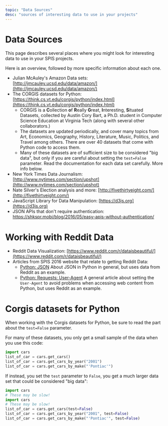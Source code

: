 ```yaml
---
topic: "Data Sources"
desc: "sources of interesting data to use in your projects"
---
```


# Data Sources

This page describes several places where you might look for interesting data to use in your SPIS projects.

Here is an overview, followed by more specific information about each one.

* Julian McAuley's Amazon Data sets: [http://jmcauley.ucsd.edu/data/amazon/](http://jmcauley.ucsd.edu/data/amazon/)
* The CORGIS datasets for Python: [https://think.cs.vt.edu/corgis/python/index.html](https://think.cs.vt.edu/corgis/python/index.html) 
    * CORGIS is a <b>C</b>ollection <b>o</b>f <b>R</b>eally <b>G</b>reat, <b>I</b>nteresting, <b>S</b>ituated Datasets, collected by Austin Cory Bart, a Ph.D. student in Computer Science Education at Virginia Tech (along with several other collaborators.)
    * The datasets are updated periodically, and cover many topics from Art, Economics, Geography, History, Literature, Music, Politics, and Travel among others.   There are over 40 datasets that come with Python code to access them.  
    * Many of these datasets are of sufficient size to be considered "big data", but only if you are careful about setting
       the `test=False` parameter.  Read the documentation for each data set carefully.  More info below.
* New York Times Data Journalism: [http://www.nytimes.com/section/upshot](http://www.nytimes.com/section/upshot)
* Nate Silver's Election analysis and more: [http://fivethirtyeight.com/](http://fivethirtyeight.com/)
* JavaScript Library for Data Manipulation: [https://d3js.org](https://d3js.org)
* JSON APIs that don't require authentication: <https://shkspr.mobi/blog/2016/05/easy-apis-without-authentication/>

# Working with Reddit Data

* Reddit Data Visualization: [https://www.reddit.com/r/dataisbeautiful/](https://www.reddit.com/r/dataisbeautiful/)
* Articles from SPIS 2016 website that relate to getting Reddit Data:
    * [Python: JSON](https://ucsd-cse-spis-2016.github.io/topics/python_JSON/)  About JSON in Python in general, but uses
        data from Reddit as an example.
    * [Python: Requests: User-Agent](/topics/python-requests-user-agent.md) A general article about setting the `User-Agent` to
        avoid problems when accessing web content from Python, but uses Reddit as an example.

# Corgis datasets for Python

When working with the Corgis datasets for Python, be sure to read the part about the `test=False` parameter.


For many of these datasets, you only get a small sample of the data when you use this code:

```Python
import cars
list_of_car = cars.get_cars()
list_of_car = cars.get_cars_by_year("2001")
list_of_car = cars.get_cars_by_make("'Pontiac'")
```

If instead, you set the `test` parameter to `False`, you get a much larger data set that could be considered "big data":

```Python
import cars
# These may be slow!
import cars
# These may be slow!
list_of_car = cars.get_cars(test=False)
list_of_car = cars.get_cars_by_year("2001", test=False)
list_of_car = cars.get_cars_by_make("'Pontiac'", test=False)
```

